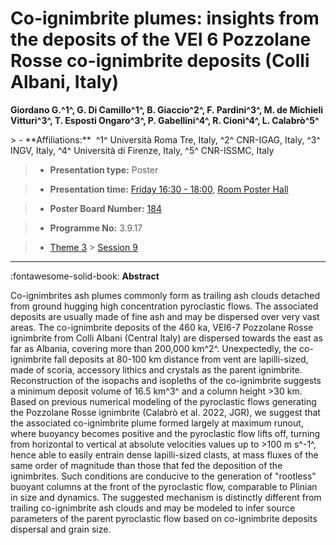 # Co-ignimbrite plumes: insights from the deposits of the VEI 6 Pozzolane Rosse co-ignimbrite deposits (Colli Albani, Italy)

**Giordano G.^1^, G. Di Camillo^1^, B. Giaccio^2^, F. Pardini^3^, M. de Michieli Vitturi^3^, T. Esposti Ongaro^3^, P. Gabellini^4^, R. Cioni^4^, L. Calabrò^5^**

<!-- more -->> - **Affiliations:**  ^1^ Università Roma Tre, Italy, ^2^ CNR-IGAG, Italy, ^3^ INGV, Italy, ^4^ Università di Firenze, Italy, ^5^ CNR-ISSMC, Italy 

> - **Presentation type:** Poster

> - **Presentation time:** [Friday 16:30 - 18:00](../sessions_comparison.md#__tabbed_4_6), [Room Poster Hall](../maps_venue.md#__tabbed_1_1)

> - **Poster Board Number:** [184](../map_poster_boards.md#friday)

> - **Programme No:** 3.9.17

> - [Theme 3](../theme3.md) > [Session 9](../sessions/session-3-9.md)

--- 

:fontawesome-solid-book: **Abstract**

Co-ignimbrites ash plumes commonly form as trailing ash clouds detached from ground hugging high concentration pyroclastic flows. The associated deposits are usually made of fine ash and may be dispersed over very vast areas. The co-ignimbrite deposits of the 460 ka, VEI6-7 Pozzolane Rosse ignimbrite from Colli Albani (Central Italy) are dispersed towards the east as far as Albania, covering more than 200,000 km^2^. Unexpectedly, the co-ignimbrite fall deposits at 80-100 km distance from vent are lapilli-sized, made of scoria, accessory lithics and crystals as the parent ignimbrite. Reconstruction of the isopachs and isopleths of the co-ignimbrite suggests a minimum deposit volume of 16.5 km^3^ and a column height >30 km. Based on previous numerical modeling of the pyroclastic flows generating the Pozzolane Rosse ignimbrite (Calabrò et al. 2022, JGR), we suggest that the associated co-ignimbrite plume formed largely at maximum runout, where buoyancy becomes positive and the pyroclastic flow lifts off, turning from horizontal to vertical at absolute velocities values up to >100 m s^-1^, hence able to easily entrain dense lapilli-sized clasts, at mass fluxes of the same order of magnitude than those that fed the deposition of the ignimbrites. Such conditions are conducive to the generation of "rootless" buoyant columns at the front of the pyroclastic flow, comparable to Plinian in size and dynamics. The suggested mechanism is distinctly different from trailing co-ignimbrite ash clouds and may be modeled to infer source parameters of the parent pyroclastic flow based on co-ignimbrite deposits dispersal and grain size.

